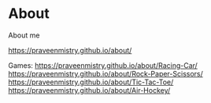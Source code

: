 # About
About me

https://praveenmistry.github.io/about/

Games:
https://praveenmistry.github.io/about/Racing-Car/ <br>
https://praveenmistry.github.io/about/Rock-Paper-Scissors/ <br>
https://praveenmistry.github.io/about/Tic-Tac-Toe/ <br>
https://praveenmistry.github.io/about/Air-Hockey/ <br>
